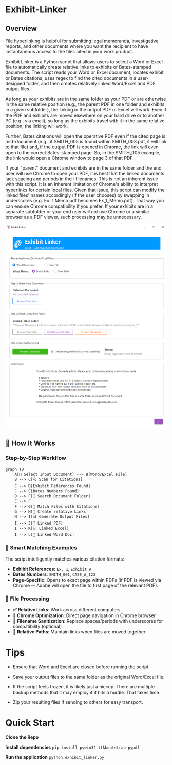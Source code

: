 # Exhibit-Linker

## Overview
File hyperlinking is helpful for submitting legal memoranda, investigative reports, and other documents where you want the recipient to have instantaneous access to the files cited in your work product.

Exhibit Linker is a Python script that allows users to select a Word or Excel file to automatically create relative links to exhibits or Bates-stamped documents. The script reads your Word or Excel document, locates exhibit or Bates citations, uses regex to find the cited documents in a user-designed folder, and then creates relatively linked Word/Excel and PDF output files. 

As long as your exhibits are in the same folder as your PDF or are otherwise in the same relative position (e.g., the parent PDF in one folder and exhibits in a given subfolder), the linking in the output PDF or Excel will work. Even if the PDF and exhibits are moved elsewhere on your hard drive or to another PC (e.g., via email), so long as the exhibits travel with it in the same relative position, the linking will work.

Further, Bates citations will open the operative PDF even if the cited page is mid-document (e.g., if SMITH_005 is found within SMITH_003.pdf, it will link to that file) and, if the output PDF is opened in Chrome, the link will even open to the correct Bates-stamped page. So, in the SMITH_005 example, the link would open a Chrome window to page 3 of that PDF.

If your "parent" document and exhibits are in the same folder and the end user will use Chrome to open your PDF, it is best that the linked documents lack spacing and periods in their filenames.  This is not an inherent issue with this script.  It is an inherent limitation of Chrome's ability to interpret hyperlinks for certain local files.  Given that issue, this script can  modify the linked files' names accordingly (if the user chooses) by swapping in underscores (e.g. Ex. 1 Memo.pdf becomes Ex_1_Memo.pdf).  That way you can ensure Chrome compatibility if you prefer.  If your exhibits are in a separate subfolder or your end user will not use Chrome or a similar browser as a PDF viewer, such processing may be unnecessary.

![Screenshot A](./images/Screenshot_A1.png)

## 🔄 How It Works

### Step-by-Step Workflow

```mermaid
graph TD
    A[📄 Select Input Document] --> B[Word/Excel File]
    B --> C[🔍 Scan for Citations]
    C --> D[Exhibit References Found]
    C --> E[Bates Numbers Found]
    D --> F[📁 Search Document Folder]
    E --> F
    F --> G[🎯 Match Files with Citations]
    G --> H[🔗 Create relative Links]
    H --> I[📊 Generate Output Files]
    I --> J[📑 Linked PDF]
    I --> K[📈 Linked Excel]
    I --> L[📝 Linked Word Doc]
```


### 🎯 Smart Matching Examples

The script intelligently matches various citation formats:

- **Exhibit References**: `Ex. 1`, `Exhibit A`
- **Bates Numbers**: `SMITH_001`, `CASE_A_123`
- **Page-Specific**: Opens to exact page within PDFs (if PDF is viewed via Chrome -- Adobe will open the file to first page of the relevant PDF).

### 🔧 File Processing 

- **✅ Relative Links**: Work across different computers 
- **📱 Chrome Optimization**: Direct page navigation in Chrome browser
- **🔄 Filename Sanitization**: Replace spaces/periods with underscores for compatibility (optional)
- **📂 Relative Paths**: Maintain links when files are moved together

# Tips

- Ensure that Word and Excel are closed before running the script.

-  Save your output files to the same folder as the original Word/Excel file.

- If the script feels frozen, it is likely just a hiccup.  There are multiple backup methods that it may employ if it hits a hurdle.  That takes time.

- Zip your resulting files if sending to others for easy transport. 


# Quick Start
**Clone the Repo**

**Install dependencies**
```pip install pywin32 ttkbootstrap pypdf```

**Run the application**
```python exhibit_linker.py```

